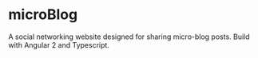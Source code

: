 # microBlog
A social networking website designed for sharing micro-blog posts. Build with Angular 2 and Typescript.
